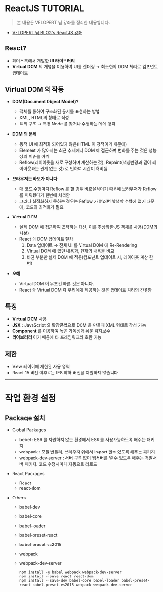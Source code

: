 # ReactJS TUTORIAL

> 본 내용은 VELOPERT 님 강좌를 정리한 내용입니다.
- [VELOPERT 님 BLOG's ReactJS 강좌](https://velopert.com/reactjs-tutorials)

## React?
- 페이스북에서 개발한 **UI 라이브러리**
- **Virtual DOM** 의 개념을 이용하여 UI를 렌더링 → 최소한의 DOM 처리로 컴포넌트 업데이트

## Virtual DOM 의 작동
- **DOM(Document Object Model)?**
  - 객체를 통하여 구조화된 문서를 표현하는 방법
  - XML, HTML의 형태로 작성
  - 트리 구조 → 특정 Node 를 찾거나 수정하는 데에 용이

- **DOM 의 문제**
  - 동적 UI 에 최적화 되어있지 않음(HTML 이 정적이기 때문에)
  - Element 가 많아지는 최근 추세에서 DOM 에 접근하여 변화를 주는 것은 성능상의 이슈를 야기
  - Reflow(레이아웃을 새로 구성하며 계산하는 것), Repaint(색상변경과 같이 레이아웃과는 관계 없는 것) 로 인하여 시간이 허비됨

- **브라우저는 바보가 아니다**
  - 매 코드 수행마다 Reflow 를 할 경우 비효율적이기 때문에 브라우저가 Reflow 를 미뤄뒀다가 한번에 처리함
  - 그러나 최적화하지 못하는 경우는 Reflow 가 여러번 발생할 수밖에 없기 때문에, 코드의 최적화가 필요

- **Virtual DOM**
  - 실제 DOM 에 접근하여 조작하는 대신, 이를 추상화한 JS 객체를 사용(DOM의 사본)
  - React 의 DOM 업데이트 절차
    1. Data 업데이트 → 전체 UI 를 Virtual DOM 에 Re-Rendering
    2. Virtual DOM 에 있던 내용과, 현재의 내용을 비교
    3. 바뀐 부분만 실제 DOM 에 적용(컴포넌트 업데이트 시, 레이아웃 계산 한 번)

- **오해**
  - Virtual DOM 이 무조건 빠른 것은 아니다.
  - React 와 Virtual DOM 이 우리에게 제공하는 것은 업데이트 처리의 간결함

## 특징
- **Virtual DOM** 사용
- **JSX** : JavaScript 의 확장품법으로 DOM 을 만들때 XML 형태로 작성 가능
- **Component** 를 이용하여 높은 가독성과 쉬운 유지보수
- **라이브러리** 이기 때문에 타 프레임워크와 호환 가능

## 제한
- View 레이어에 제한된 사용 영역
- React 15 버전 이후로는 IE8 이하 버전을 지원하지 않습니다.

---

# 작업 환경 설정

## Package 설치
- Global Packages
  - bebel : ES6 를 지원하지 않는 환경에서 ES6 를 사용가능하도록 해주는 패키지
  - webpack : 모듈 번들러, 브라우저 위에서 import 할수 있도록 해주는 패키지
  - webpack-dev-server : 서버 구축 없이 웹서버를 열 수 있도록 해주는 개발서버 패키지. 코드 수정시마다 자동으로 리로드

- React Packages
  - React
  - react-dom

- Others
  - babel-dev
  - babel-core
  - babel-loader
  - babel-preset-react
  - babel-preset-es2015
  - webpack
  - webpack-dev-server


        npm install -g babel webpack webpack-dev-server
        npm install --save react react-dom
        npm install --save-dev babel-core babel-loader babel-preset-react babel-preset-es2015 webpack webpack-dev-server
